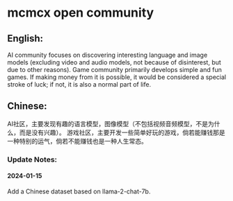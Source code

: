 # mcmcx open community

## English:
AI community focuses on discovering interesting language and image models (excluding video and audio models, not because of disinterest, but due to other reasons).
Game community primarily develops simple and fun games. If making money from it is possible, it would be considered a special stroke of luck; if not, it is also a normal part of life.

## Chinese:
AI社区，主要发现有趣的语言模型，图像模型（不包括视频音频模型，不是为什么，而是没有兴趣）。
游戏社区，主要开发一些简单好玩的游戏，倘若能赚钱那是一种特别的运气，倘若不能赚钱也是一种人生常态。


### Update Notes:
#### 2024-01-15
Add a Chinese dataset based on llama-2-chat-7b.
